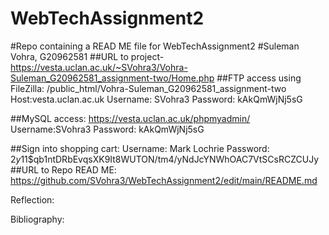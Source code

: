 # WebTechAssignment2
#Repo containing a READ ME file for WebTechAssignment2
#Suleman Vohra, G20962581
##URL to project- https://vesta.uclan.ac.uk/~SVohra3/Vohra-Suleman_G20962581_assignment-two/Home.php
##FTP access using FileZilla:
/public_html/Vohra-Suleman_G20962581_assignment-two
Host:vesta.uclan.ac.uk
Username: SVohra3
Password: kAkQmWjNj5sG

##MySQL access:
https://vesta.uclan.ac.uk/phpmyadmin/
Username:SVohra3
Password: kAkQmWjNj5sG

##Sign into shopping cart:
Username: Mark Lochrie
Password: $2y$11$qb1ntDRbEvqsXK9It8WUTON/tm4/yNdJcYNWhOAC7VtSCsRCZCUJy
##URL to Repo READ ME: https://github.com/SVohra3/WebTechAssignment2/edit/main/README.md

Reflection:

Bibliography:
